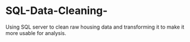# SQL-Data-Cleaning-
Using SQL server to clean raw housing data and transforming it to make it more usable for analysis.
